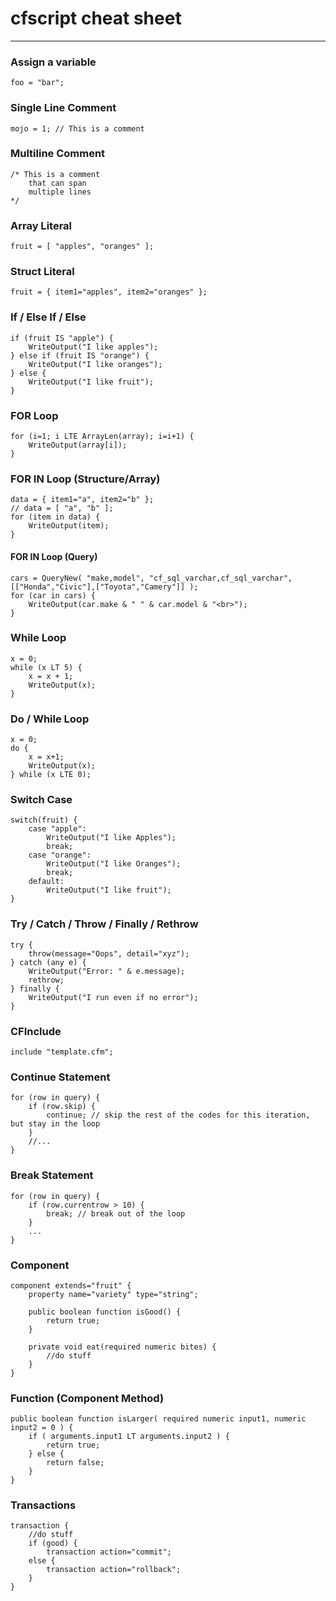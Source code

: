 # cfscript cheat sheet

---

### Assign a variable
```
foo = "bar";
```

### Single Line Comment
```
mojo = 1; // This is a comment
```

### Multiline Comment
```
/* This is a comment
	that can span
	multiple lines
*/
```

### Array Literal
```
fruit = [ "apples", "oranges" ];
```

### Struct Literal
```
fruit = { item1="apples", item2="oranges" };
```

### If / Else If / Else
```
if (fruit IS "apple") {
	WriteOutput("I like apples");
} else if (fruit IS "orange") {
	WriteOutput("I like oranges");
} else {
	WriteOutput("I like fruit");
}
```

### FOR Loop
```
for (i=1; i LTE ArrayLen(array); i=i+1) {
	WriteOutput(array[i]);
}
```

### FOR IN Loop (Structure/Array)
```
data = { item1="a", item2="b" };
// data = [ "a", "b" ];
for (item in data) {
	WriteOutput(item);
}
```

#### FOR IN Loop (Query)
```
cars = QueryNew( "make,model", "cf_sql_varchar,cf_sql_varchar", [["Honda","Civic"],["Toyota","Camery"]] );
for (car in cars) {
	WriteOutput(car.make & " " & car.model & "<br>");
}
```

### While Loop
```
x = 0;
while (x LT 5) {
	x = x + 1;
	WriteOutput(x);
}
```

### Do / While Loop
```
x = 0;
do {
	x = x+1;
	WriteOutput(x);
} while (x LTE 0);
```

### Switch Case
```
switch(fruit) {
	case "apple":
		WriteOutput("I like Apples");
		break;
	case "orange":
		WriteOutput("I like Oranges");
		break;
	default: 
		WriteOutput("I like fruit");
}
```

### Try / Catch / Throw / Finally / Rethrow
```
try {
	throw(message="Oops", detail="xyz");
} catch (any e) {
	WriteOutput("Error: " & e.message);
	rethrow;
} finally {
	WriteOutput("I run even if no error");
}
```

### CFInclude
```
include "template.cfm";
```

### Continue Statement
```
for (row in query) {
	if (row.skip) {
		continue; // skip the rest of the codes for this iteration, but stay in the loop
	}
	//...
}
```

### Break Statement
```
for (row in query) {
	if (row.currentrow > 10) {
		break; // break out of the loop
	}
	...
}
```

### Component
```
component extends="fruit" {
	property name="variety" type="string";
	
	public boolean function isGood() { 
		return true;
	}
	
	private void eat(required numeric bites) {
		//do stuff
	}
}
```

### Function (Component Method)
```
public boolean function isLarger( required numeric input1, numeric input2 = 0 ) {
	if ( arguments.input1 LT arguments.input2 ) {
		return true;
	} else {
		return false;
	}
}
```

### Transactions
```
transaction {
	//do stuff
	if (good) {
		transaction action="commit";
	else {
		transaction action="rollback";
	}
}
```
